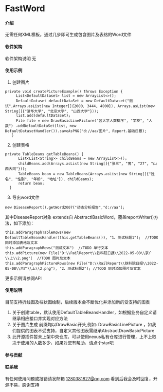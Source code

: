 # FastWord

#### 介绍
无需任何XML模板，通过几步即可生成包含图片及表格的Word文件

#### 软件架构
软件架构说明
无


#### 使用示例

1.  创建图片
````
private void createPictureExample() throws Exception {
     List<DefaultDataset> list = new ArrayList<>();
     DefaultDataset defaultDataSet = new DefaultDataset("测试",Arrays.asList(new Integer[]{2000, 3444, 4000}), Arrays.asList(new String[]{"清华大学", "北京大学", "山西大学"}));
     list.add(defaultDataSet);
     File file = new DrawBasicLinePicture("各大学人数排序", "学校", "人数") .addDefaultDataSet(list, new DefaultDatasetHandler()).saveAsPNG("d://aa/图片", Report.基础日报);
   }
````

2.  创建表格
````
private TableBeans getTableBeans() {
      List<List<String>> childBeans = new ArrayList<>();
      childBeans.add(Arrays.asList(new String[]{"张三", "男", "27", "山西大同"}));
      TableBeans bean = new TableBeans(Arrays.asList(new String[]{"姓名", "性别", "年龄", "地址"}), childBeans);
      return bean;
  }
````
3.  导出word文件
````
new DiseaseReport().getWord2007("动态分析报告","d://aa");
````
其中DiseaseReport对象 extends自 AbstractIBasicWord，覆盖reportWriter()方法，如下添加：
````
this.addParagraphTableRows(new DefaultTableBeansHandler(this.getTableBeans()), "1、测试标题1");  //TODO 同时添加表格及文本
this.addParagraphRows("测试文本")  //TODO 单行文本
this.addPicture(new File("D:\\RailReport\\铁科院日报\\2022-05-08\\京广\\上\\2.png")  //TODO 图片及文本
this.addParagraphPictureRows(new File("D:\\RailReport\\铁科院日报\\2022-05-08\\京广\\上\\2.png"), "2、测试标题2"); //TODO 同时添加图片及文本
````
更多示例请参阅API
#### 使用说明

目前支持折线图及柱状图绘制，后续版本会不断优化并添加新的受支持的图表

1.  关于创建table，默认使用DefaultTableBeansHandler，如根据业务自定义请继承相应接口并实现对应方法
2.  关于图片生成 前缀均以DrawBasic开头,例如: DrawBasicLinePicture ，如我们提供的图表不受支持，自定义其他图表需继承AbstractDrawBasicPicture
3.  此开源插件暂未上架中央仓库，可以使用nexus私有仓库进行管理，上不上取决于使用的人数多少，如果对您有帮助，请点个star吧

#### 参与贡献

#### 联系我
 有任何使用问题或报错请发邮箱 1280381827@qq.com 看到后我会及时回复，开源不易，感谢支持